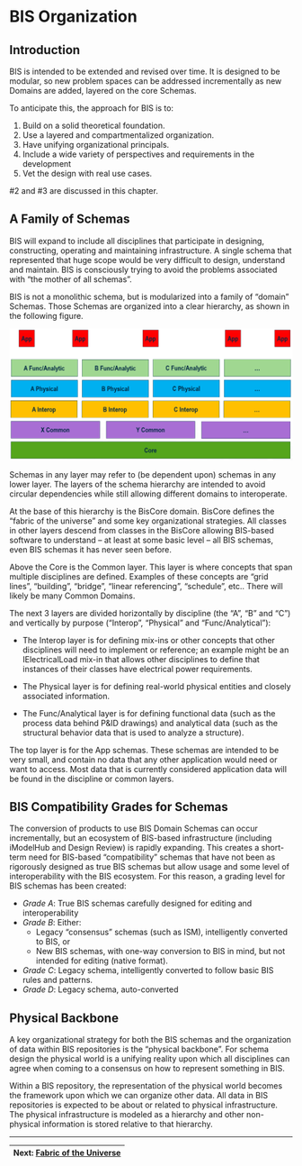 # BIS Organization

## Introduction

BIS is intended to be extended and revised over time. It is designed to be modular, so new problem spaces can be addressed incrementally as new Domains are added, layered on the core Schemas.

To anticipate this, the approach for BIS is to:

1. Build on a solid theoretical foundation.
2. Use a layered and compartmentalized organization.
3. Have unifying organizational principals.
4. Include a wide variety of perspectives and requirements in the development
5. Vet the design with real use cases.

\#2 and \#3 are discussed in this chapter.

## A Family of Schemas

BIS will expand to include all disciplines that participate in designing, constructing, operating and maintaining infrastructure. A single schema that represented that huge scope would be very difficult to design, understand and maintain. BIS is consciously trying to avoid the problems associated with “the mother of all schemas”.

BIS is not a monolithic schema, but is modularized into a family of “domain” Schemas. Those Schemas are organized into a clear hierarchy, as shown in the following figure.

![A Family of Schemas](./media/a-family-of-schemas.png)

Schemas in any layer may refer to (be dependent upon) schemas in any lower layer. The layers of the schema hierarchy are intended to avoid circular dependencies while still allowing different domains to interoperate.

At the base of this hierarchy is the BisCore domain. BisCore defines the “fabric of the universe” and some key organizational strategies. All classes in other layers descend from classes in the BisCore allowing BIS-based software to understand – at least at some basic level – all BIS schemas, even BIS schemas it has never seen before.

Above the Core is the Common layer. This layer is where concepts that span multiple disciplines are defined. Examples of these concepts are “grid lines”, “building”, “bridge”, “linear referencing”, “schedule”, etc.. There will likely be many Common Domains.

The next 3 layers are divided horizontally by discipline (the “A”, “B” and “C”) and vertically by purpose (“Interop”, “Physical” and “Func/Analytical”):

- The Interop layer is for defining mix-ins or other concepts that other disciplines will need to implement or reference; an example might be an IElectricalLoad mix-in that allows other disciplines to define that instances of their classes have electrical power requirements.

- The Physical layer is for defining real-world physical entities and closely associated information.

- The Func/Analytical layer is for defining functional data (such as the process data behind P&ID drawings) and analytical data (such as the structural behavior data that is used to analyze a structure).

The top layer is for the App schemas. These schemas are intended to be very small, and contain no data that any other application would need or want to access. Most data that is currently considered application data will be found in the discipline or common layers.

## BIS Compatibility Grades for Schemas

The conversion of products to use BIS Domain Schemas can occur incrementally, but an ecosystem of BIS-based infrastructure (including iModelHub and Design Review) is rapidly expanding. This creates a short-term need for BIS-based “compatibility” schemas that have not been as rigorously designed as true BIS schemas but allow usage and some level of interoperability with the BIS ecosystem. For this reason, a grading level for BIS schemas has been created:

- *Grade A*: True BIS schemas carefully designed for editing and interoperability
- *Grade B*: Either:
  - Legacy “consensus” schemas (such as ISM), intelligently converted to BIS, or
  - New BIS schemas, with one-way conversion to BIS in mind, but not intended for editing (native format).
- *Grade C*: Legacy schema, intelligently converted to follow basic BIS rules and patterns.
- *Grade D*: Legacy schema, auto-converted

## Physical Backbone

A key organizational strategy for both the BIS schemas and the organization of data within BIS repositories is the “physical backbone”. For schema design the physical world is a unifying reality upon which all disciplines can agree when coming to a consensus on how to represent something in BIS.

Within a BIS repository, the representation of the physical world becomes the framework upon which we can organize other data. All data in BIS repositories is expected to be about or related to physical infrastructure. The physical infrastructure is modeled as a hierarchy and other non-physical information is stored relative to that hierarchy.

---
| Next: [Fabric of the Universe](./fabric-of-the-universe.md)
|:---
